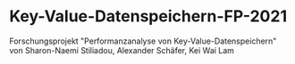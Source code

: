 # Key-Value-Datenspeichern-FP-2021
Forschungsprojekt "Performanzanalyse von Key-Value-Datenspeichern" von Sharon-Naemi Stiliadou, Alexander Schäfer, Kei Wai Lam
